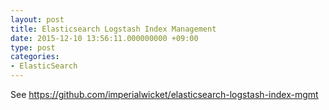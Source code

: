 ```yaml
---
layout: post
title: Elasticsearch Logstash Index Management
date: 2015-12-10 13:56:11.000000000 +09:00
type: post
categories:
- ElasticSearch
---
```


See https://github.com/imperialwicket/elasticsearch-logstash-index-mgmt
